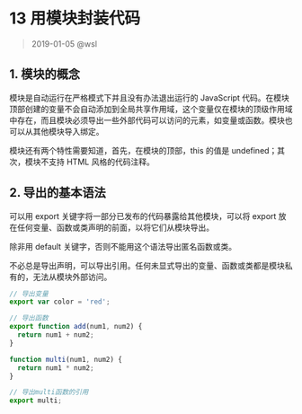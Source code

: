 # 13 用模块封装代码

> 2019-01-05 @wsl

## 1. 模块的概念

模块是自动运行在严格模式下并且没有办法退出运行的 JavaScript 代码。在模块顶部创建的变量不会自动添加到全局共享作用域，这个变量仅在模块的顶级作用域中存在，而且模块必须导出一些外部代码可以访问的元素，如变量或函数。模块也可以从其他模块导入绑定。

模块还有两个特性需要知道，首先，在模块的顶部，this 的值是 undefined；其次，模块不支持 HTML 风格的代码注释。



## 2. 导出的基本语法

可以用 export 关键字将一部分已发布的代码暴露给其他模块，可以将 export 放在任何变量、函数或类声明的前面，以将它们从模块导出。

除非用 default 关键字，否则不能用这个语法导出匿名函数或类。

不必总是导出声明，可以导出引用。任何未显式导出的变量、函数或类都是模块私有的，无法从模块外部访问。

```javascript
// 导出变量
export var color = 'red';

// 导出函数
export function add(num1, num2) {
  return num1 + num2;
}

function multi(num1, num2) {
  return num1 * num2;
}

// 导出multi函数的引用
export multi;
```

